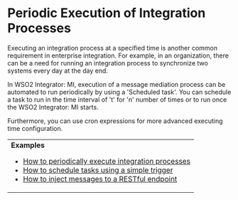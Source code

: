 # Periodic Execution of Integration Processes

Executing an integration process at a specified time is another common requirement in enterprise integration. For example, in an organization, there can be a need for running an integration process to synchronize two systems every day at the day end.  

In WSO2 Integrator: MI, execution of a message mediation process can be automated to run periodically by using a 'Scheduled task'. You can schedule a task to run in the time interval of 't' for 'n' number of times or to run once the WSO2 Integrator: MI starts. 

Furthermore, you can use cron expressions for more advanced executing time configuration.

<table>
	<tr>
		<td>
			<b>Examples</b></br>
			<ul>
                <li>
					<a href="{{base_path}}/learn/integration-tutorials/using-scheduled-tasks">How to periodically execute integration processes</a>
				</li>
				<li>
					<a href="{{base_path}}/learn/examples/scheduled-tasks/task-scheduling-simple-trigger">How to schedule tasks using a simple trigger</a>
				</li>
				<li>
					<a href="{{base_path}}/learn/examples/scheduled-tasks/injecting-messages-to-rest-endpoint">How to inject messages to a RESTful endpoint</a>
				</li>
			</ul>
		</td>
	</tr>
</table>
